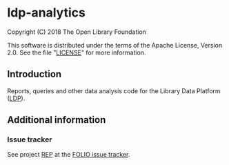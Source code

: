 # ldp-analytics

Copyright (C) 2018 The Open Library Foundation

This software is distributed under the terms of the Apache License,
Version 2.0. See the file "[LICENSE](LICENSE)" for more information.

## Introduction

Reports, queries and other data analysis code for the Library Data Platform ([LDP](https://github.com/folio-org/ldp)).

## Additional information

### Issue tracker

See project [REP](https://issues.folio.org/browse/REP)
at the [FOLIO issue tracker](https://dev.folio.org/guidelines/issue-tracker).

